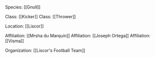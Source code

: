 Species: [[Gnoll]]

Class: [[Kicker]]
Class: [[Thrower]]

Location: [[Liscor]]

Affiliation: [[Mrsha du Marquin]]
Affiliation: [[Joseph Ortega]]
Affiliation: [[Visma]]

Organization: [[Liscor's Football Team]]

